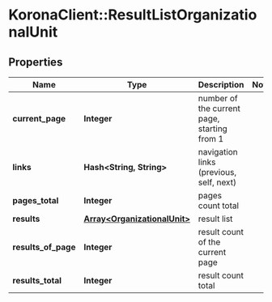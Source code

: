 # KoronaClient::ResultListOrganizationalUnit

## Properties
Name | Type | Description | Notes
------------ | ------------- | ------------- | -------------
**current_page** | **Integer** | number of the current page, starting from 1 | 
**links** | **Hash&lt;String, String&gt;** | navigation links (previous, self, next) | 
**pages_total** | **Integer** | pages count total | 
**results** | [**Array&lt;OrganizationalUnit&gt;**](OrganizationalUnit.md) | result list | 
**results_of_page** | **Integer** | result count of the current page | 
**results_total** | **Integer** | result count total | 


